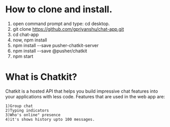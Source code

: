 # How to clone and install.
1) open command prompt and type: cd desktop.
2) git clone https://github.com/gpriyanshu/chat-app.git
3) cd chat-app
4) now, npm install
5) npm install --save pusher-chatkit-server
6) npm install --save @pusher/chatkit
7) npm start

# What is Chatkit?
Chatkit is a hosted API that helps you build impressive chat features into your applications with less code. Features that are used in the web app are:

    1)Group chat
    2)Typing indicators
    3)Who's online" presence
    4)it's shows history upto 100 messages.



